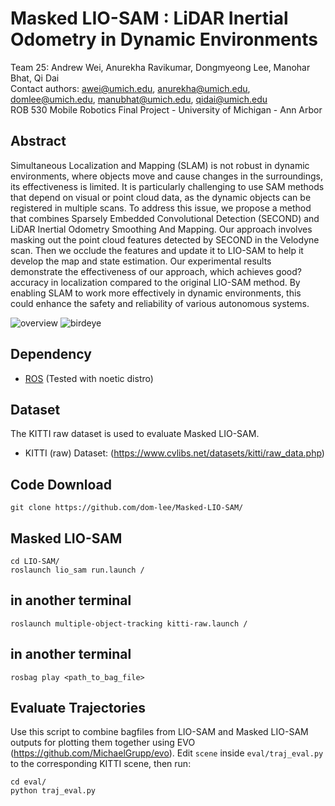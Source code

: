 # Masked LIO-SAM : LiDAR Inertial Odometry in Dynamic Environments

Team 25: Andrew Wei, Anurekha Ravikumar, Dongmyeong Lee, Manohar Bhat, Qi Dai\
Contact authors: awei@umich.edu, anurekha@umich.edu, domlee@umich.edu, manubhat@umich.edu, qidai@umich.edu \
ROB 530 Mobile Robotics Final Project - University of Michigan - Ann Arbor

## Abstract
Simultaneous Localization and Mapping (SLAM) is not robust in dynamic environments, where objects move and cause changes in the surroundings, its effectiveness is limited. It is particularly challenging to use SAM methods that depend on visual or point cloud data, as the dynamic objects can be registered in multiple scans. To address this issue, we propose a method that combines Sparsely Embedded Convolutional Detection (SECOND) and LiDAR Inertial Odometry Smoothing And Mapping. Our approach involves masking out the point cloud features detected by SECOND in the Velodyne scan. Then we occlude the features and update it to LIO-SAM to help it develop the map and state estimation. Our experimental results demonstrate the effectiveness of our approach, which achieves good? accuracy in localization compared to the original LIO-SAM method. By enabling SLAM to work more effectively in dynamic environments, this could enhance the safety and reliability of various autonomous systems.

![overview](https://github.com/dom-lee/Masked-LIO-SAM/blob/master/doc/masked-lio-sam_overview.gif)
![birdeye](https://github.com/dom-lee/Masked-LIO-SAM/blob/master/doc/masked-lio-sam_birdeye.gif)



## Dependency
- [ROS](http://wiki.ros.org/ROS/Installation) (Tested with noetic distro)

## Dataset
The KITTI raw dataset is used to evaluate Masked LIO-SAM.
- KITTI (raw) Dataset: (https://www.cvlibs.net/datasets/kitti/raw_data.php)

## Code Download
```
git clone https://github.com/dom-lee/Masked-LIO-SAM/
```

## Masked LIO-SAM 
```
cd LIO-SAM/
roslaunch lio_sam run.launch /
```
## in another terminal 
```
roslaunch multiple-object-tracking kitti-raw.launch /
```
## in another terminal 
```
rosbag play <path_to_bag_file>
```

## Evaluate Trajectories
Use this script to combine bagfiles from LIO-SAM and Masked LIO-SAM outputs for plotting them together using EVO (https://github.com/MichaelGrupp/evo). 
Edit `scene` inside `eval/traj_eval.py` to the corresponding KITTI scene, then run:
```
cd eval/
python traj_eval.py 
```
